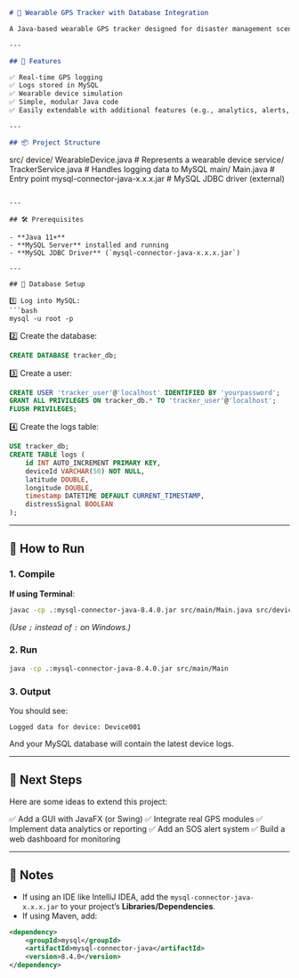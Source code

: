 
```markdown
# 🚨 Wearable GPS Tracker with Database Integration

A Java-based wearable GPS tracker designed for disaster management scenarios (e.g., tracking fishermen at sea). This project allows real-time location logging and stores device logs in a MySQL database.

---

## 🌟 Features

✅ Real-time GPS logging  
✅ Logs stored in MySQL  
✅ Wearable device simulation  
✅ Simple, modular Java code  
✅ Easily extendable with additional features (e.g., analytics, alerts, GUI)

---

## 📦 Project Structure

```

src/
device/
WearableDevice.java       # Represents a wearable device
service/
TrackerService.java       # Handles logging data to MySQL
main/
Main.java                 # Entry point
mysql-connector-java-x.x.x.jar # MySQL JDBC driver (external)

````

---

## 🛠️ Prerequisites

- **Java 11+**
- **MySQL Server** installed and running
- **MySQL JDBC Driver** (`mysql-connector-java-x.x.x.jar`)

---

## 🐬 Database Setup

1️⃣ Log into MySQL:
```bash
mysql -u root -p
````

2️⃣ Create the database:

```sql
CREATE DATABASE tracker_db;
```

3️⃣ Create a user:

```sql
CREATE USER 'tracker_user'@'localhost' IDENTIFIED BY 'yourpassword';
GRANT ALL PRIVILEGES ON tracker_db.* TO 'tracker_user'@'localhost';
FLUSH PRIVILEGES;
```

4️⃣ Create the logs table:

```sql
USE tracker_db;
CREATE TABLE logs (
    id INT AUTO_INCREMENT PRIMARY KEY,
    deviceId VARCHAR(50) NOT NULL,
    latitude DOUBLE,
    longitude DOUBLE,
    timestamp DATETIME DEFAULT CURRENT_TIMESTAMP,
    distressSignal BOOLEAN
);
```

---

## 🔌 How to Run

### 1. Compile

**If using Terminal**:

```bash
javac -cp .:mysql-connector-java-8.4.0.jar src/main/Main.java src/device/WearableDevice.java src/service/TrackerService.java
```

*(Use `;` instead of `:` on Windows.)*

### 2. Run

```bash
java -cp .:mysql-connector-java-8.4.0.jar src/main/Main
```

### 3. Output

You should see:

```
Logged data for device: Device001
```

And your MySQL database will contain the latest device logs.

---

## 🚀 Next Steps

Here are some ideas to extend this project:

✅ Add a GUI with JavaFX (or Swing)
✅ Integrate real GPS modules
✅ Implement data analytics or reporting
✅ Add an SOS alert system
✅ Build a web dashboard for monitoring

---

## 📌 Notes

* If using an IDE like IntelliJ IDEA, add the `mysql-connector-java-x.x.x.jar` to your project’s **Libraries/Dependencies**.
* If using Maven, add:

```xml
<dependency>
    <groupId>mysql</groupId>
    <artifactId>mysql-connector-java</artifactId>
    <version>8.4.0</version>
</dependency>
```
